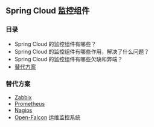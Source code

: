 ## Spring Cloud 监控组件

### 目录
* Spring Cloud 的监控组件有哪些？
* Spring Cloud 的监控组件有哪些作用，解决了什么问题？
* Spring Cloud 的监控组件有哪些欠缺和弊端？
* [替代方案](#替代方案)

### 替代方案
* [Zabbix](../../Zabbix.md)
* [Prometheus](../../Prometheus.md)
* [Nagios](../../Nagios.md)
* [Open-Falcon](../../Open-Falcon.md) 运维监控系统
